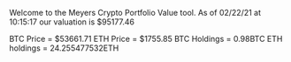 Welcome to the Meyers Crypto Portfolio Value tool. 
As of 02/22/21 at 10:15:17 our valuation is $95177.46 

BTC Price = $53661.71
 ETH Price = $1755.85
BTC Holdings = 0.98BTC
 ETH holdings = 24.255477532ETH 
